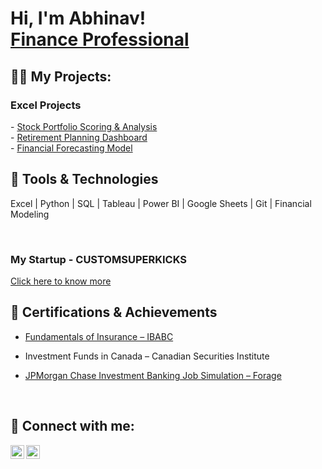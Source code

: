 <h1>Hi, I'm Abhinav! <br> <a href="https://www.linkedin.com/in/abhinavvwadhwa/">Finance Professional</a>

<h2>👨‍💻 My Projects:</h2>
<h3> Excel Projects </h3>
- <a href="https://github.com/abhinavwadhwa1404/Stock_screening"> Stock Portfolio Scoring & Analysis </a> 
<br> 
- <a href="https://github.com/abhinavwadhwa1404/Activeprojects"> Retirement Planning Dashboard </a>
<br> 
- <a href="https://github.com/abhinavwadhwa1404/Financial_forecasting_model"> Financial Forecasting Model </a>



<br>

<H2> 🧰 Tools & Technologies </H2>

Excel | Python | SQL | Tableau | Power BI | Google Sheets | Git | Financial Modeling 

<br>

<h3> My Startup - CUSTOMSUPERKICKS </h3>
<a href="https://github.com/abhinavwadhwa1404/customsuperkicks"> Click here to know more </a>

<br>
<H2> 📜 Certifications & Achievements </H2>

- [ Fundamentals of Insurance – IBABC](https://imgur.com/DM2PF4d)  

-  Investment Funds in Canada – Canadian Securities Institute 
  

- [ JPMorgan Chase Investment Banking Job Simulation – Forage](https://forage-uploads-prod.s3.amazonaws.com/completion-certificates/Sj7temL583QAYpHXD/YD2kY95RQxQtXxFTS_Sj7temL583QAYpHXD_rEg3zwK3LcMxMbwFr_1751407890292_completion_certificate.pdf)  

<br> 
<h2> 🤳 Connect with me:</h2>

[<img align="left" alt="AbhinavWadhwa | LinkedIn" width="22px" src="https://imgur.com/xZHrdjd.jpg" />][linkedin]
[<img align="left" alt="AbhinavWadhwa | Instagram" width="22px" src="https://imgur.com/DvIDenb.jpg" />][instagram]

[instagram]: https://www.instagram.com/abhinavvwadhwa/
[LinkedIn]: https://www.linkedin.com/in/abhinavvwadhwa/
